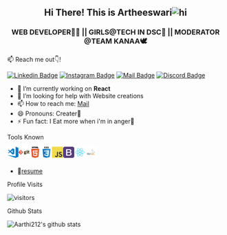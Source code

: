 <h2 align="center">Hi There! This is Artheeswari<img src="https://user-images.githubusercontent.com/1303154/88677602-1635ba80-d120-11ea-84d8-d263ba5fc3c0.gif" width="28px" alt="hi"></h2>

<h3 align="center">WEB DEVELOPER👩‍💻 || GIRLS@TECH IN DSC🧚 || MODERATOR @TEAM KANAA🕊️</h3>

:mailbox: Reach me out👇!

[![Linkedin Badge](https://img.shields.io/badge/Linkedin-0e76a8?style=flat&labelColor=0e76a8&logo=linkedin&logoColor=white)](https://www.linkedin.com/in/aarthi212/)
[![Instagram Badge](https://img.shields.io/badge/Insta-e84393?style=flat&labelColor=e84393&logo=instagram&logoColor=white)](https://instagram.com/idealever212)
[![Mail Badge](https://img.shields.io/badge/Mail-c0392b?style=flat&labelColor=c0392b&logo=gmail&logoColor=white)](mailto:urown212@gmail.com)
[![Discord Badge](https://img.shields.io/badge/Discord-707070?style=flat&labelColor=707070&logo=discord&logoColor=white)](https://discord.com/Aarthi#1823)

- 🔭 I’m currently working on **React** 
- 🤔 I’m looking for help with Website creations
- 📫 How to reach me: [Mail](https://mail.google.com/mail/?tab=om&authuser=0)
- 😄 Pronouns: Creater🤙
- ⚡ Fun fact: I Eat more when i'm in anger🤫

Tools Known

<img align="left" alt="Visual Studio Code" width="26px" src="https://raw.githubusercontent.com/github/explore/80688e429a7d4ef2fca1e82350fe8e3517d3494d/topics/visual-studio-code/visual-studio-code.png" />

<img align="left" alt="Git" width="26px" src="https://raw.githubusercontent.com/github/explore/80688e429a7d4ef2fca1e82350fe8e3517d3494d/topics/git/git.png" />

<img align="left" alt="HTML5" width="26px" src="https://raw.githubusercontent.com/github/explore/80688e429a7d4ef2fca1e82350fe8e3517d3494d/topics/html/html.png" />

<img align="left" alt="CSS" width="26px" src="https://raw.githubusercontent.com/github/explore/80688e429a7d4ef2fca1e82350fe8e3517d3494d/topics/css/css.png" />

<img align="left" alt="JavaScript" width="26px" src="https://raw.githubusercontent.com/github/explore/80688e429a7d4ef2fca1e82350fe8e3517d3494d/topics/javascript/javascript.png" />

<img align="left" alt="bootstrap" width="26px" src="https://raw.githubusercontent.com/github/explore/80688e429a7d4ef2fca1e82350fe8e3517d3494d/topics/bootstrap/bootstrap.png" />

<img align="left" alt="React" width="26px" src="https://raw.githubusercontent.com/github/explore/80688e429a7d4ef2fca1e82350fe8e3517d3494d/topics/react/react.png" />

<img align="left" alt="MySQL" width="26px" src="https://raw.githubusercontent.com/github/explore/80688e429a7d4ef2fca1e82350fe8e3517d3494d/topics/mysql/mysql.png" />
<br />
<br />

- :paperclip:[resume](https://drive.google.com/file/d/1Y9yxvmdh5OWcJ8cczU7A6clIkHRVv_Xc/view?usp=sharing)


Profile Visits 

![visitors](https://visitor-badge.glitch.me/badge?page_id=Aarthi212.Aarthi212)

Github Stats

![Aarthi212's github stats](https://github-readme-stats.vercel.app/api?username=Aarthi212&count_private=true&theme=tokyonight&hide=contribs,prs)

</details>


